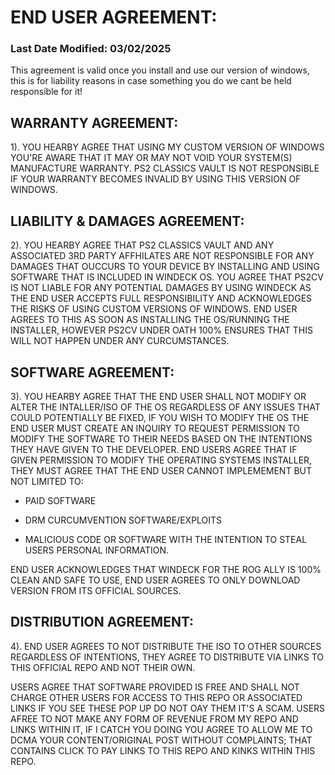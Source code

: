 # END USER AGREEMENT:
### Last Date Modified: 03/02/2025

This agreement is valid once you install and use our version of windows, this is for liability reasons in case something you do we cant be held responsible for it!

## WARRANTY AGREEMENT:
1). YOU HEARBY AGREE THAT USING MY CUSTOM VERSION OF WINDOWS YOU'RE AWARE THAT IT MAY OR MAY NOT VOID YOUR SYSTEM(S) MANUFACTURE WARRANTY. PS2 CLASSICS VAULT IS NOT RESPONSIBLE IF YOUR WARRANTY BECOMES INVALID BY USING THIS VERSION OF WINDOWS.

## LIABILITY & DAMAGES AGREEMENT:
2). YOU HEARBY AGREE THAT PS2 CLASSICS VAULT AND ANY ASSOCIATED 3RD PARTY AFFHILATES ARE NOT RESPONSIBLE FOR ANY DAMAGES THAT OUCCURS TO YOUR DEVICE BY INSTALLING AND USING SOFTWARE THAT IS INCLUDED IN WINDECK OS. YOU AGREE THAT PS2CV IS NOT LIABLE FOR ANY POTENTIAL DAMAGES BY USING WINDECK AS THE END USER ACCEPTS FULL RESPONSIBILITY AND ACKNOWLEDGES THE RISKS OF USING CUSTOM VERSIONS OF WINDOWS. END USER AGREES TO THIS AS SOON AS INSTALLING THE OS/RUNNING THE INSTALLER, HOWEVER PS2CV UNDER OATH 100% ENSURES THAT THIS WILL NOT HAPPEN UNDER ANY CURCUMSTANCES.

##  SOFTWARE AGREEMENT:
3). YOU HEARBY AGREE THAT THE END USER SHALL NOT MODIFY OR ALTER THE INTALLER/ISO OF THE OS REGARDLESS OF ANY ISSUES THAT COULD POTENTIALLY BE FIXED, IF YOU WISH TO MODIFY THE OS THE END USER MUST CREATE AN INQUIRY TO REQUEST PERMISSION TO MODIFY THE SOFTWARE TO THEIR NEEDS BASED ON THE INTENTIONS THEY HAVE GIVEN TO THE DEVELOPER. END USERS AGREE THAT IF GIVEN PERMISSION TO MODIFY THE OPERATING SYSTEMS INSTALLER, THEY MUST AGREE THAT THE END USER CANNOT IMPLEMEMENT BUT NOT LIMITED TO:

- PAID SOFTWARE

- DRM CURCUMVENTION SOFTWARE/EXPLOITS

- MALICIOUS CODE OR SOFTWARE WITH THE INTENTION TO STEAL USERS PERSONAL INFORMATION.

END USER ACKNOWLEDGES THAT WINDECK FOR THE ROG ALLY IS 100% CLEAN AND SAFE TO USE, END USER AGREES TO ONLY DOWNLOAD VERSION FROM ITS OFFICIAL SOURCES.

## DISTRIBUTION AGREEMENT:
4). END USER AGREES TO NOT DISTRIBUTE THE ISO TO OTHER SOURCES REGARDLESS OF INTENTIONS, THEY AGREE TO DISTRIBUTE VIA LINKS TO THIS OFFICIAL REPO AND NOT THEIR OWN.

USERS AGREE THAT SOFTWARE PROVIDED IS FREE AND SHALL NOT CHARGE OTHER USERS FOR ACCESS TO THIS REPO OR ASSOCIATED LINKS IF YOU SEE THESE POP UP DO NOT OAY THEM IT'S A SCAM. USERS AFREE TO NOT MAKE ANY FORM OF REVENUE FROM MY REPO AND LINKS WITHIN IT, IF I CATCH YOU DOING YOU AGREE TO ALLOW ME TO DCMA YOUR CONTENT/ORIGINAL POST WITHOUT COMPLAINTS; THAT CONTAINS CLICK TO PAY LINKS TO THIS REPO AND KINKS WITHIN THIS REPO.
